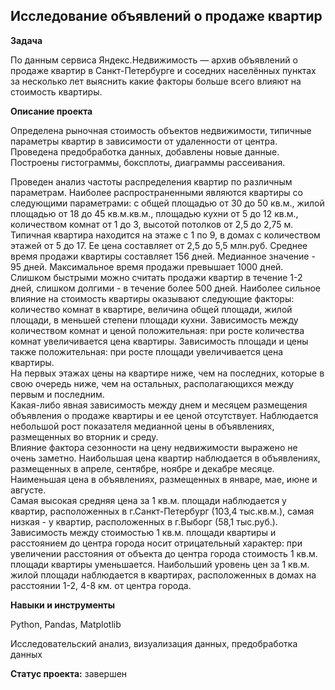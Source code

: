 ## Исследование объявлений о продаже квартир


**Задача**   

По данным сервиса Яндекс.Недвижимость — архив объявлений о продаже квартир в Санкт-Петербурге и соседних населённых пунктах за несколько лет выяснить какие факторы больше всего влияют на стоимость квартиры.


**Описание проекта**

Определена рыночная стоимость объектов недвижимости, типичные параметры квартир в зависимости от удаленности от центра. Проведена предобработка данных, добавлены новые данные. Построены гистограммы, боксплоты, диаграммы рассеивания.

Проведен анализ частоты распределения квартир по различным параметрам. Наиболее распространенными являются квартиры со следующими параметрами: с общей площадью от 30 до 50 кв.м., жилой площадью от 18 до 45 кв.м.кв.м., площадью кухни от 5 до 12 кв.м., количеством комнат от 1 до 3, высотой потолков от 2,5 до 2,75 м.
Типичная квартира находится на этаже с 1 по 9, в домах с количеством этажей от 5 до 17. Ее цена составляет от 2,5 до 5,5 млн.руб.
Среднее время продажи квартиры составляет 156 дней. Медианное значение - 95 дней. Максимальное время продажи превышает 1000 дней. Слишком быстрыми можно считать продажи квартир в течение 1-2 дней, слишком долгими - в течение более 500 дней.
Наиболее сильное влияние на стоимость квартиры оказывают следующие факторы: количество комнат в квартире, величина общей площади, жилой площади, в меньшей степени площади кухни. Зависимость между количеством комнат и ценой положительная: при росте количества комнат увеличивается цена квартиры. Зависимость площади и цены также положительная: при росте площади увеличивается цена квартиры.  
На первых этажах цены на квартире ниже, чем на последних, которые в свою очередь ниже, чем на остальных, располагающихся между первым и последним.  
Какая-либо явная зависимость между днем и месяцем размещения объявления о продаже квартиры и ее ценой отсутствует. Наблюдается небольшой рост показателя медианной цены в объявлениях, размещенных во вторник и среду.  
Влияние фактора сезонности на цену недвижимости выражено не очень заметно. Наибольшая цена квартир наблюдается в объявлениях, размещенных в апреле, сентябре, ноябре и декабре месяце. Наименьшая цена в объявлениях, размещенных в январе, мае, июне и августе.  
Самая высокая средняя цена за 1 кв.м. площади наблюдается у квартир, расположенных в г.Санкт-Петербург (103,4 тыс.кв.м.), самая низкая - у квартир, расположенных в г.Выборг (58,1 тыс.руб.).
Зависимость между стоимостью 1 кв.м. площади квартиры и расстоянием до центра города носит отрицательный характер: при увеличении расстояния от объекта до центра города стоимость 1 кв.м. площади квартиры уменьшается.
Наибольший уровень цен за 1 кв.м. жилой площади наблюдается в квартирах, расположенных в домах на расстоянии 1-2, 4-8 км. от центра города.


**Навыки и инструменты**  

Python, Pandas,  Matplotlib

Исследовательский анализ, визуализация данных, предобработка данных 


**Статус проекта:** завершен